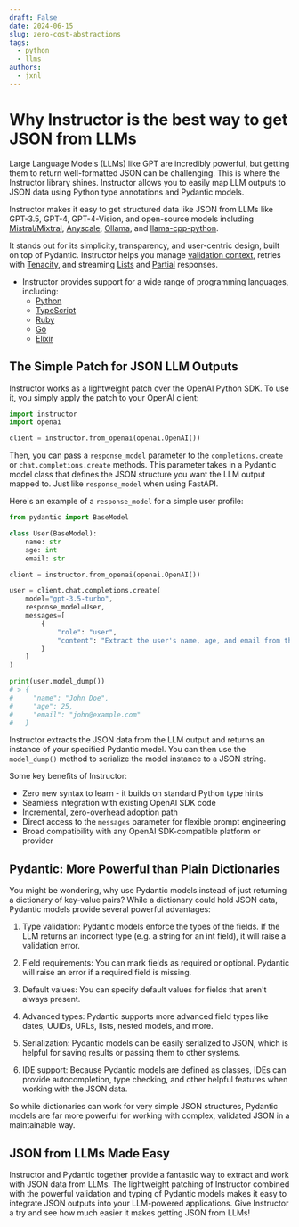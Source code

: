 ```yaml
---
draft: False
date: 2024-06-15
slug: zero-cost-abstractions
tags:
  - python
  - llms
authors:
  - jxnl
---
```


# Why Instructor is the best way to get JSON from LLMs

Large Language Models (LLMs) like GPT are incredibly powerful, but getting them to return well-formatted JSON can be challenging. This is where the Instructor library shines. Instructor allows you to easily map LLM outputs to JSON data using Python type annotations and Pydantic models.

Instructor makes it easy to get structured data like JSON from LLMs like GPT-3.5, GPT-4, GPT-4-Vision, and open-source models including [Mistral/Mixtral](../../hub/together.md), [Anyscale](../../hub/anyscale.md), [Ollama](../../hub/ollama.md), and [llama-cpp-python](../../hub/llama-cpp-python.md).

It stands out for its simplicity, transparency, and user-centric design, built on top of Pydantic. Instructor helps you manage [validation context](../../concepts/reask_validation.md), retries with [Tenacity](../../concepts/retrying.md), and streaming [Lists](../../concepts/lists.md) and [Partial](../../concepts/partial.md) responses.

- Instructor provides support for a wide range of programming languages, including:
  - [Python](https://python.useinstructor.com)
  - [TypeScript](https://js.useinstructor.com)
  - [Ruby](https://ruby.useinstructor.com)
  - [Go](https://go.useinstructor.com)
  - [Elixir](https://hex.pm/packages/instructor)


## The Simple Patch for JSON LLM Outputs

Instructor works as a lightweight patch over the OpenAI Python SDK. To use it, you simply apply the patch to your OpenAI client:

```python
import instructor
import openai

client = instructor.from_openai(openai.OpenAI())
```

Then, you can pass a `response_model` parameter to the `completions.create` or `chat.completions.create` methods. This parameter takes in a Pydantic model class that defines the JSON structure you want the LLM output mapped to. Just like `response_model` when using FastAPI.

Here's an example of a `response_model` for a simple user profile:

```python
from pydantic import BaseModel

class User(BaseModel):
    name: str
    age: int
    email: str

client = instructor.from_openai(openai.OpenAI())

user = client.chat.completions.create(
    model="gpt-3.5-turbo",
    response_model=User,
    messages=[
        {
            "role": "user",
            "content": "Extract the user's name, age, and email from this: John Doe is 25 years old. His email is john@example.com"
        }
    ]
)

print(user.model_dump())
# > { 
#     "name": "John Doe",
#     "age": 25,
#     "email": "john@example.com"
#   }
```

Instructor extracts the JSON data from the LLM output and returns an instance of your specified Pydantic model. You can then use the `model_dump()` method to serialize the model instance to a JSON string.

Some key benefits of Instructor:

- Zero new syntax to learn - it builds on standard Python type hints
- Seamless integration with existing OpenAI SDK code
- Incremental, zero-overhead adoption path
- Direct access to the `messages` parameter for flexible prompt engineering
- Broad compatibility with any OpenAI SDK-compatible platform or provider

## Pydantic: More Powerful than Plain Dictionaries

You might be wondering, why use Pydantic models instead of just returning a dictionary of key-value pairs? While a dictionary could hold JSON data, Pydantic models provide several powerful advantages:

1. Type validation: Pydantic models enforce the types of the fields. If the LLM returns an incorrect type (e.g. a string for an int field), it will raise a validation error.

2. Field requirements: You can mark fields as required or optional. Pydantic will raise an error if a required field is missing.

3. Default values: You can specify default values for fields that aren't always present.

4. Advanced types: Pydantic supports more advanced field types like dates, UUIDs, URLs, lists, nested models, and more.

5. Serialization: Pydantic models can be easily serialized to JSON, which is helpful for saving results or passing them to other systems.

6. IDE support: Because Pydantic models are defined as classes, IDEs can provide autocompletion, type checking, and other helpful features when working with the JSON data.

So while dictionaries can work for very simple JSON structures, Pydantic models are far more powerful for working with complex, validated JSON in a maintainable way.

## JSON from LLMs Made Easy

Instructor and Pydantic together provide a fantastic way to extract and work with JSON data from LLMs. The lightweight patching of Instructor combined with the powerful validation and typing of Pydantic models makes it easy to integrate JSON outputs into your LLM-powered applications. Give Instructor a try and see how much easier it makes getting JSON from LLMs!